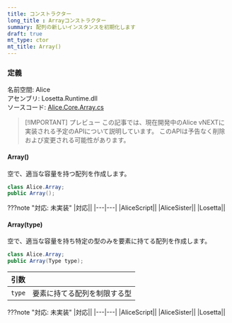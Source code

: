 ```yaml
---
title: コンストラクター
long_title : Arrayコンストラクター
summary: 配列の新しいインスタンスを初期化します
draft: true
mt_type: ctor
mt_title: Array()
---
```


### 定義
名前空間: Alice<br/>
アセンブリ: Losetta.Runtime.dll<br/>
ソースコード: [Alice.Core.Array.cs](https://github.com/WSOFT-Project/Losetta/blob/master/Losetta.Runtime/Core/Extension/Alice.Core.Array.cs)

> [!IMPORTANT] プレビュー
> この記事では、現在開発中のAlice vNEXTに実装される予定のAPIについて説明しています。
> このAPIは予告なく削除および変更される可能性があります。

#### Array()

空で、適当な容量を持つ配列を作成します。

```cs title="AliceScript"
class Alice.Array;
public Array();
```

???note "対応: 未実装"
    |対応||
    |---|---|
    |AliceScript||
    |AliceSister||
    |Losetta||

#### Array(type)

空で、適当な容量を持ち特定の型のみを要素に持てる配列を作成します。

```cs title="AliceScript"
class Alice.Array;
public Array(Type type);
```

|引数| |
|-|-|
|`type`|要素に持てる配列を制限する型|

???note "対応: 未実装"
    |対応||
    |---|---|
    |AliceScript||
    |AliceSister||
    |Losetta||

